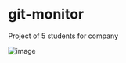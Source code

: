 # git-monitor
Project of 5 students for company 

![image](https://github.com/user-attachments/assets/443356fc-3bfa-4699-9f3e-da910c1cc522)
